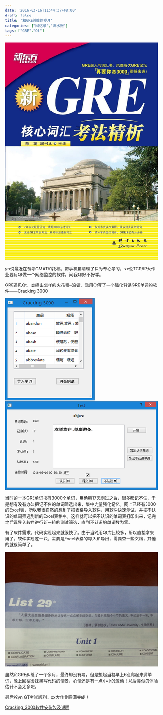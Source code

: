 ```yaml
---
date: '2016-03-16T11:44:37+08:00'
draft: false
title: '和GRE纠缠的岁月'
categories: ["回忆录","流水账"]
tags: ["GRE","Qt"]
---
```

![GRE3000](GRE3000.jpg)

yn说最近在备考GMAT和托福，把手机都清理了只为专心学习。xx说TCP/IP大作业要用Qt做一个网络监控的软件，问我Qt好不好学。

GRE遇见Qt，会擦出怎样的火花呢~没错，我用Qt写了一个强化背诵GRE单词的软件——Cracking 3000

![Cracking-3000-1](Cracking-3000-1.png) ![Cracking-3000-2](Cracking-3000-2.png)

当时的一本GRE单词书有3000个单词，用杨鹏17天刷过之后，很多都记不住，于是想有没有办法把记不住的单词筛选出来，集中力量强化记忆。网上已经有3000的Excel表，所以我很自然的想到了把表格导入软件，用软件快速测试，并把不认识的单词筛选到新的Excel表格中。这样就可以把不认识的单词表打印出来，记完之后再导入软件进行新一轮的测试筛选，直到不认识的单词数为零。

有了软件需求，代码实现起来就很快了。由于当时用Qt库比较多，所以直接拿来用了。软件实现这一块，主要是Excel表格的导入和导出，需要查一些文档，其他的就很简单了。

![GRE3000-2](GRE3000-2.jpg)

虽然和GRE纠缠了一个多月，最终却没有考，但是想起当初早上6点爬起来背单词，晚上回宿舍抹黑写代码的情景，心情还是有一点小小的激动！以后类似的体验估计不会太多吧。

最后祝yn GT考试顺利，xx大作业圆满完成！

[Cracking_3000软件安装包及说明](Cracking_3000.zip)